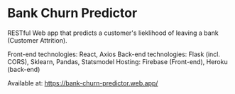 # Bank Churn Predictor

RESTful Web app that predicts a customer's lieklihood of leaving a bank (Customer Attrition). 

Front-end technologies: React, Axios
Back-end technologies: Flask (incl. CORS), Sklearn, Pandas, Statsmodel
Hosting: Firebase (Front-end), Heroku (back-end)

Available at: https://bank-churn-predictor.web.app/
